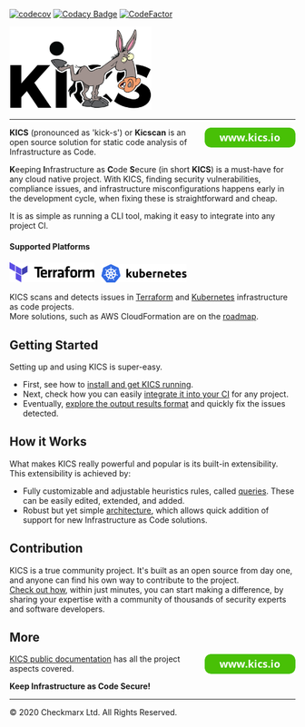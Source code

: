 [![codecov](https://codecov.io/gh/Checkmarx/kics/branch/master/graph/badge.svg?token=SN0NO4H46G)](https://codecov.io/gh/Checkmarx/kics)
[![Codacy Badge](https://app.codacy.com/project/badge/Grade/ceddb5b1b37d4edfa56440842c6248a4)](https://www.codacy.com/gh/Checkmarx/kics/dashboard?utm_source=github.com&amp;utm_medium=referral&amp;utm_content=Checkmarx/kics&amp;utm_campaign=Badge_Grade)
[![CodeFactor](https://www.codefactor.io/repository/github/checkmarx/kics/badge)](https://www.codefactor.io/repository/github/checkmarx/kics)

<img alt="KICS - Keep Infrastructure as Code Secure" src="docs/img/logo/kics-logo-donkey.png" width="250">  

---

<a href="https://www.kics.io" title="www.kics.io"><img src="docs/img/button_www-kics-io.png" align="right"></a>

**KICS** (pronounced as 'kick-s') or **Kicscan** is an open source solution for static code analysis of Infrastructure as Code.

**K**eeping **I**nfrastructure as **C**ode **S**ecure (in short **KICS**) is a must-have for any cloud native project. With KICS, finding security vulnerabilities, compliance issues, and infrastructure misconfigurations happens early in the development cycle, when fixing these is straightforward and cheap.

It is as simple as running a CLI tool, making it easy to integrate into any project CI.

#### Supported Platforms

<img alt="Terraform" src="docs/img/logo-terraform.svg" width="150">&nbsp;&nbsp;&nbsp;<img alt="Kubernetes" src="docs/img/logo-k8s.png" width="150">

KICS scans and detects issues in [Terraform](https://terraform.io/) and [Kubernetes](https://kubernetes.io/) infrastructure as code projects.  
More solutions, such as AWS CloudFormation are on the [roadmap](docs/roadmap.md).


## Getting Started

Setting up and using KICS is super-easy.

- First, see how to [install and get KICS running](docs/getting-started.md).
- Next, check how you can easily [integrate it into your CI](docs/integrations.md) for any project.
- Eventually, [explore the output results format](docs/results.md) and quickly fix the issues detected.

## How it Works

What makes KICS really powerful and popular is its built-in extensibility. This extensibility is achieved by:

- Fully customizable and adjustable heuristics rules, called [queries](docs/queries.md). These can be easily edited, extended, and added.
- Robust but yet simple [architecture](docs/architecture.md), which allows quick addition of support for new Infrastructure as Code solutions.

## Contribution

KICS is a true community project. It's built as an open source from day one, and anyone can find his own way to contribute to the project.  
[Check out how](docs/CONTRIBUTING.md), within just minutes, you can start making a difference, by sharing your expertise with a community of thousands of security experts and software developers.

## More

<a href="https://www.kics.io" title="www.kics.io"><img src="docs/img/button_www-kics-io.png" align="right"></a>

[KICS public documentation](https://docs.kics.io/) has all the project aspects covered.

**Keep Infrastructure as Code Secure!**

---

&copy; 2020 Checkmarx Ltd. All Rights Reserved.
